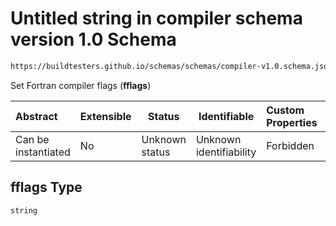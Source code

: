 # Untitled string in compiler schema version 1.0 Schema

```txt
https://buildtesters.github.io/schemas/schemas/compiler-v1.0.schema.json#/properties/build/properties/fflags
```

Set Fortran compiler flags (**fflags**)


| Abstract            | Extensible | Status         | Identifiable            | Custom Properties | Additional Properties | Access Restrictions | Defined In                                                                             |
| :------------------ | ---------- | -------------- | ----------------------- | :---------------- | --------------------- | ------------------- | -------------------------------------------------------------------------------------- |
| Can be instantiated | No         | Unknown status | Unknown identifiability | Forbidden         | Allowed               | none                | [compiler-v1.0.schema.json\*](../out/compiler-v1.0.schema.json "open original schema") |

## fflags Type

`string`
